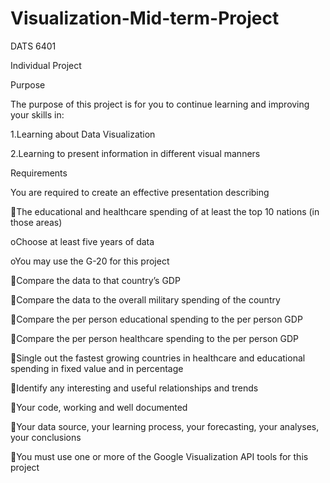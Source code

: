 # Visualization-Mid-term-Project

DATS 6401

Individual Project

Purpose

The purpose of this project is for you to continue learning and improving your skills in:

1.Learning about Data Visualization

2.Learning to present information in different visual manners

Requirements

You are required to create an effective presentation describing

The educational and healthcare spending of at least the top 10 nations (in those areas)

oChoose at least five years of data

oYou may use the G-20 for this project

Compare the data to that country’s GDP

Compare the data to the overall military spending of the country

Compare the per person educational spending to the per person GDP

Compare the per person healthcare spending to the per person GDP

Single out the fastest growing countries in healthcare and educational spending in fixed value and in percentage

Identify any interesting and useful relationships and trends

Your code, working and well documented

Your data source, your learning process, your forecasting, your analyses, your conclusions

You must use one or more of the Google Visualization API tools for this project

